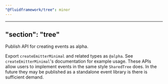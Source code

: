 ```yaml
---
"@fluidframework/tree": minor
---
```

---
"section": "tree"
---
Publish API for creating events as alpha.

Export `createEmitterMinimal` and related types as `@alpha`.
See `createEmitterMinimal`'s documentation for example usage.
These APIs allow users to implement events in the same style `SharedTree` does.
In the future they may be published as a standalone event library is there is sufficient demand.
